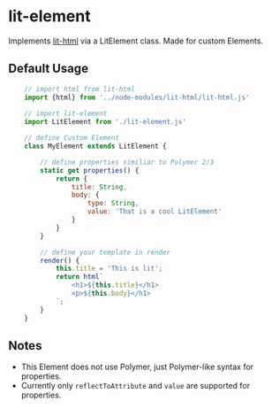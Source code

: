 # lit-element
Implements [lit-html](https://github.com/PolymerLabs/lit-html) via a LitElement class. Made for custom Elements.

## Default Usage

```javascript
    // import html from lit-html
    import {html} from '../node-modules/lit-html/lit-html.js'
    
    // import lit-element
    import LitElement from './lit-element.js'

    // define Custom Element
    class MyElement extends LitElement {

        // define properties similiar to Polymer 2/3
        static get properties() {
            return {
                title: String,
                body: {
                    type: String,
                    value: 'That is a cool LitElement'
                }
            }
        }

        // define your template in render
        render() {
            this.title = 'This is lit';
            return html`
                <h1>${this.title}</h1>
                <p>${this.body}</h1>
            `;
        }
    }
```

## Notes

 - This Element does not use Polymer, just Polymer-like syntax for properties.
 - Currently only `reflectToAttribute` and `value` are supported for properties.